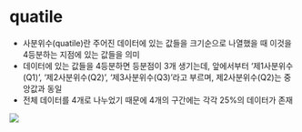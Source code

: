# quatile
* 사분위수(quatile)란 주어진 데이터에 있는 값들을 크기순으로 나열했을 때 이것을 4등분하는 지점에 있는 값들을 의미
* 데이터에 있는 값들을 4등분하면 등분점이 3개 생기는데, 앞에서부터 ‘제1사분위수(Q1)’, ‘제2사분위수(Q2)’, ‘제3사분위수(Q3)’라고 부르며, 제2사분위수(Q2)는 중앙값과 동일
* 전체 데이터를 4개로 나누었기 때문에 4개의 구간에는 각각 25%의 데이터가 존재
 

 ![](https://t1.daumcdn.net/cfile/tistory/99E6BD465DF0782433)